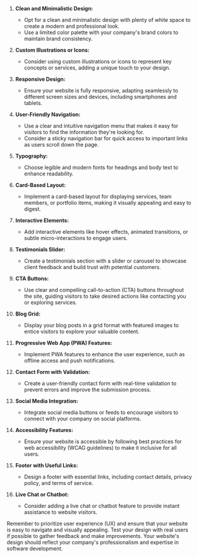 1. **Clean and Minimalistic Design:**
   - Opt for a clean and minimalistic design with plenty of white space to create a modern and professional look.
   - Use a limited color palette with your company's brand colors to maintain brand consistency.

2. **Custom Illustrations or Icons:**
   - Consider using custom illustrations or icons to represent key concepts or services, adding a unique touch to your design.

3. **Responsive Design:**
   - Ensure your website is fully responsive, adapting seamlessly to different screen sizes and devices, including smartphones and tablets.

4. **User-Friendly Navigation:**
   - Use a clear and intuitive navigation menu that makes it easy for visitors to find the information they're looking for.
   - Consider a sticky navigation bar for quick access to important links as users scroll down the page.

5. **Typography:**
   - Choose legible and modern fonts for headings and body text to enhance readability.

6. **Card-Based Layout:**
   - Implement a card-based layout for displaying services, team members, or portfolio items, making it visually appealing and easy to digest.

7. **Interactive Elements:**
   - Add interactive elements like hover effects, animated transitions, or subtle micro-interactions to engage users.

8. **Testimonials Slider:**
    - Create a testimonials section with a slider or carousel to showcase client feedback and build trust with potential customers.

9. **CTA Buttons:**
    - Use clear and compelling call-to-action (CTA) buttons throughout the site, guiding visitors to take desired actions like contacting you or exploring services.

10. **Blog Grid:**
    - Display your blog posts in a grid format with featured images to entice visitors to explore your valuable content.

11. **Progressive Web App (PWA) Features:**
    - Implement PWA features to enhance the user experience, such as offline access and push notifications.

12. **Contact Form with Validation:**
    - Create a user-friendly contact form with real-time validation to prevent errors and improve the submission process.

13. **Social Media Integration:**
    - Integrate social media buttons or feeds to encourage visitors to connect with your company on social platforms.

14. **Accessibility Features:**
    - Ensure your website is accessible by following best practices for web accessibility (WCAG guidelines) to make it inclusive for all users.

17. **Footer with Useful Links:**
    - Design a footer with essential links, including contact details, privacy policy, and terms of service.

18. **Live Chat or Chatbot:**
    - Consider adding a live chat or chatbot feature to provide instant assistance to website visitors.

Remember to prioritize user experience (UX) and ensure that your website is easy to navigate and visually appealing. Test your design with real users if possible to gather feedback and make improvements. Your website's design should reflect your company's professionalism and expertise in software development.
